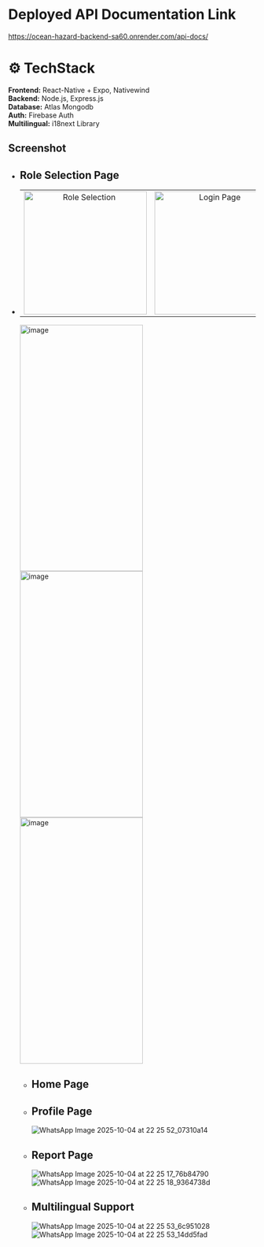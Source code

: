 # Deployed API Documentation Link
https://ocean-hazard-backend-sa60.onrender.com/api-docs/ 

# ⚙️ TechStack
**Frontend:** React-Native + Expo, Nativewind <br>
**Backend:** Node.js, Express.js <br>
**Database:** Atlas Mongodb <br>
**Auth:** Firebase Auth <br>
**Multilingual:** i18next Library

## Screenshot
- ## Role Selection Page
- <table>
  <tr>
    <td align="center">
      <img src="https://github.com/user-attachments/assets/915989ca-0fb5-4b86-937c-1b9142e42e2e" alt="Role Selection" width="250">
    </td>
    <td align="center">
      <img src="https://github.com/user-attachments/assets/ef1e068f-165b-4ed0-b481-707ce850fc9f" alt="Login Page" width="250">
    </td>
    <td align="center">
      <img src="https://github.com/user-attachments/assets/efe4cbbe-642b-47b6-91e4-05827c7116fc" alt="Create Account" width="250">
    </td>
  </tr>
</table>
  <img width="250" height="500" alt="image" src="https://github.com/user-attachments/assets/915989ca-0fb5-4b86-937c-1b9142e42e2e" /> 
  <img width="250" height="500" alt="image" src="https://github.com/user-attachments/assets/ef1e068f-165b-4ed0-b481-707ce850fc9f" />
  <img width="250" height="500" alt="image" src="https://github.com/user-attachments/assets/efe4cbbe-642b-47b6-91e4-05827c7116fc" />
  
- ## Home Page
- ## Profile Page
  ![WhatsApp Image 2025-10-04 at 22 25 52_07310a14](https://github.com/user-attachments/assets/728bd6e7-3bb6-4b76-8a2e-f59fa83e1aa0)

- ## Report Page
  ![WhatsApp Image 2025-10-04 at 22 25 17_76b84790](https://github.com/user-attachments/assets/a0a31274-0317-4656-80c9-dde498c8788c)
  ![WhatsApp Image 2025-10-04 at 22 25 18_9364738d](https://github.com/user-attachments/assets/5947475b-e23b-49ce-a9f2-d59b724554aa)

- ## Multilingual Support
  ![WhatsApp Image 2025-10-04 at 22 25 53_6c951028](https://github.com/user-attachments/assets/8ba03f6d-1b14-4e3e-9e15-a3f59950f9f5)
  ![WhatsApp Image 2025-10-04 at 22 25 53_14dd5fad](https://github.com/user-attachments/assets/84b7466d-c154-4127-adb5-02762a5336d3)








